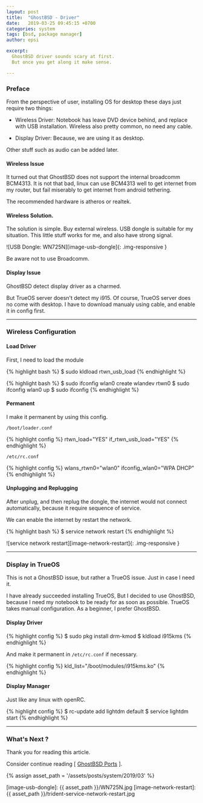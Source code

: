 ```yaml
---
layout: post
title:  "GhostBSD - Driver"
date:   2019-03-25 09:45:15 +0700
categories: system
tags: [bsd, package manager]
author: epsi

excerpt:
  GhostBSD driver sounds scary at first.
  But once you get along it make sense.

---
```


### Preface

From the perspective of user,
installing OS for desktop these days just require two things:

* Wireless Driver:
  Notebook has leave DVD device behind, and replace with USB installation.
  Wireless also pretty common, no need any cable.

* Display Driver:
  Because, we are using it as desktop.

Other stuff such as audio can be added later.

#### Wireless Issue

It turned out that GhostBSD does not support the internal broadcomm BCM4313.
It is not that bad, linux can use BCM4313 well to get internet from my router,
but fail miserably to get internet from android tethering.

The recommended hardware is atheros or realtek.

#### Wireless Solution.

The solution is simple.
Buy external wireless.
USB dongle is suitable for my situation.
This little stuff works for me, and also have strong signal.

![USB Dongle: WN725N][image-usb-dongle]{: .img-responsive }

Be aware not to use Broadcomm.

#### Display Issue

GhostBSD detect display driver as a charmed.

But TrueOS server doesn't detect my i915.
Of course, TrueOS server does no come with desktop.
I have to download manualy using cable,
and enable it in config first.

-- -- --

### Wireless Configuration

#### Load Driver

First, I need to load the module

{% highlight bash %}
$ sudo kldload rtwn_usb_load
{% endhighlight %}

{% highlight bash %}
$ sudo ifconfig wlan0 create wlandev rtwn0
$ sudo ifconfig wlan0 up
$ sudo ifconfig
{% endhighlight %}

#### Permanent

I make it permanent by using this config.

`/boot/loader.conf`

{% highlight config %}
rtwn_load="YES"
if_rtwn_usb_load="YES"
{% endhighlight %}

`/etc/rc.conf`

{% highlight config %}
wlans_rtwn0="wlan0"
ifconfig_wlan0="WPA DHCP"
{% endhighlight %}

#### Unplugging and Replugging

After unplug, and then replug the dongle,
the internet would not connect automatically,
because it require sequence of service.

We can enable the internet by restart the network.

{% highlight bash %}
$ service network restart
{% endhighlight %}

![service network restart][image-network-restart]{: .img-responsive }

-- -- --

### Display in TrueOS

This is not a GhostBSD issue,
but rather a TrueOS issue.
Just in case I need it.

I have already succeeded installing TrueOS,
But I decided to use GhostBSD,
because I need my notebook to be ready for as soon as possible.
TrueOS takes manual configuration.
As a beginner, I prefer GhostBSD.

#### Display Driver

{% highlight config %}
$ sudo pkg install drm-kmod
$ kldload i915kms
{% endhighlight %}

And make it permanent in `/etc/rc.conf` if necessary.

{% highlight config %}
kld_list="/boot/modules/i915kms.ko"
{% endhighlight %}

#### Display Manager

Just like any linux with openRC.

{% highlight config %}
$ rc-update add lightdm default
$ service lightdm start
{% endhighlight %}

-- -- --

### What's Next ?

Thank you for reading this article.

Consider continue reading [ [GhostBSD Ports][local-part-config] ].

[//]: <> ( -- -- -- links below -- -- -- )

{% assign asset_path = '/assets/posts/system/2019/03' %}

[local-part-config]:       /system/2019/04/02/ghostbsd-ports.html

[image-usb-dongle]:         {{ asset_path }}/WN725N.jpg
[image-network-restart]:    {{ asset_path }}/trident-service-network-restart.jpg
